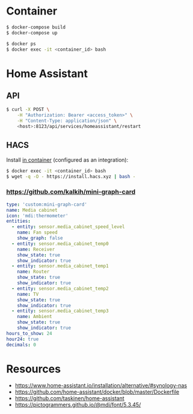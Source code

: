 # Container

```sh
$ docker-compose build
$ docker-compose up

$ docker ps
$ docker exec -it <container_id> bash
```

# Home Assistant

## API

```sh
$ curl -X POST \
    -H "Authorization: Bearer <access_token>" \
    -H "Content-Type: application/json" \
    <host>:8123/api/services/homeassistant/restart
```

## HACS

Install [in container](https://hacs.xyz/docs/installation/installation#home-assistant-container) (configured as an integration):

```sh
$ docker exec -it <container_id> bash
$ wget -q -O - https://install.hacs.xyz | bash -
```

### https://github.com/kalkih/mini-graph-card

```yaml
type: 'custom:mini-graph-card'
name: Media cabinet
icon: 'mdi:thermometer'
entities:
  - entity: sensor.media_cabinet_speed_level
    name: Fan speed
    show_graph: false
  - entity: sensor.media_cabinet_temp0
    name: Receiver
    show_state: true
    show_indicator: true
  - entity: sensor.media_cabinet_temp1
    name: Router
    show_state: true
    show_indicator: true
  - entity: sensor.media_cabinet_temp2
    name: TV
    show_state: true
    show_indicator: true
  - entity: sensor.media_cabinet_temp3
    name: Ambient
    show_state: true
    show_indicator: true
hours_to_show: 24
hour24: true
decimals: 0
```


# Resources

* https://www.home-assistant.io/installation/alternative/#synology-nas
* https://github.com/home-assistant/docker/blob/master/Dockerfile
* https://github.com/taskinen/home-assistant
* https://pictogrammers.github.io/@mdi/font/5.3.45/

